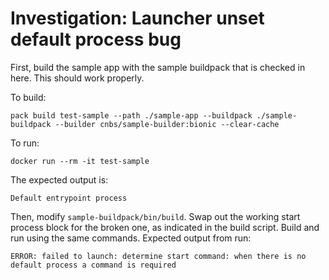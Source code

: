 # Investigation: Launcher unset default process bug

First, build the sample app with the sample buildpack that is checked in here.
This should work properly.

To build:
```
pack build test-sample --path ./sample-app --buildpack ./sample-buildpack --builder cnbs/sample-builder:bionic --clear-cache
```

To run:
```
docker run --rm -it test-sample
```

The expected output is:
```
Default entrypoint process
```

Then, modify `sample-buildpack/bin/build`. Swap out the working start process
block for the broken one, as indicated in the build script. Build and run using
the same commands. Expected output from run:
```
ERROR: failed to launch: determine start command: when there is no default process a command is required
```
